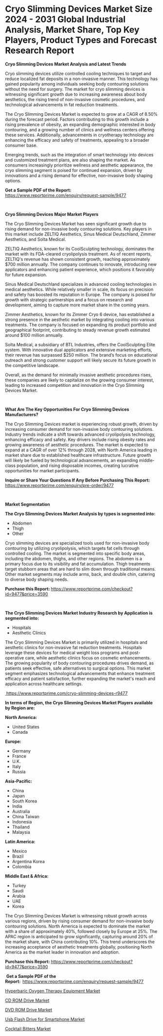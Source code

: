 <p><h1>Cryo Slimming Devices Market Size 2024 - 2031 Global Industrial Analysis, Market Share, Top Key Players, Product Types and Forecast Research Report</h1></p><p><strong>Cryo Slimming Devices Market Analysis and Latest Trends</strong></p>
<p><p>Cryo slimming devices utilize controlled cooling techniques to target and reduce localized fat deposits in a non-invasive manner. This technology has gained popularity among individuals seeking body contouring solutions without the need for surgery. The market for cryo slimming devices is witnessing significant growth due to increasing awareness about body aesthetics, the rising trend of non-invasive cosmetic procedures, and technological advancements in fat reduction treatments.</p><p>The Cryo Slimming Devices Market is expected to grow at a CAGR of 8.50% during the forecast period. Factors contributing to this growth include a rising prevalence of obesity, an expanding demographic interested in body contouring, and a growing number of clinics and wellness centers offering these services. Additionally, advancements in cryotherapy technology are enhancing the efficacy and safety of treatments, appealing to a broader consumer base. </p><p>Emerging trends, such as the integration of smart technology into devices and customized treatment plans, are also shaping the market. As consumers increasingly prioritize wellness and aesthetic appearance, the cryo slimming segment is poised for continued expansion, driven by innovations and a rising demand for effective, non-invasive body shaping options.</p></p>
<p><strong>Get a Sample PDF of the Report:&nbsp;</strong> <a href="https://www.reportprime.com/enquiry/request-sample/9477?utm_campaign=1876&utm_medium=2&utm_source=Github&utm_content=ia&utm_term=25122024&utm_id=cryo-slimming-devices">https://www.reportprime.com/enquiry/request-sample/9477</a></p>
<p>&nbsp;</p>
<p><strong>Cryo Slimming Devices Major Market Players</strong></p>
<p><p>The Cryo Slimming Devices Market has seen significant growth due to rising demand for non-invasive body contouring solutions. Key players in this market include ZELTIQ Aesthetics, Sinus Medical Deutschland, Zimmer Aesthetics, and Solta Medical.</p><p>ZELTIQ Aesthetics, known for its CoolSculpting technology, dominates the market with its FDA-cleared cryolipolysis treatment. As of recent reports, ZELTIQ's revenue has shown consistent growth, reaching approximately $700 million annually. The company continues to innovate, introducing new applicators and enhancing patient experience, which positions it favorably for future expansion.</p><p>Sinus Medical Deutschland specializes in advanced cooling technologies in medical aesthetics. While relatively smaller in scale, its focus on precision and safety has boosted its reputation in Europe. The company is poised for growth with strategic partnerships and a focus on research and development, aiming to capture more market share in the coming years.</p><p>Zimmer Aesthetics, known for its Zimmer Cryo 6 device, has established a strong presence in the aesthetic market by integrating cooling into various treatments. The company is focused on expanding its product portfolio and geographical footprint, contributing to steady revenue growth estimated around $100 million annually. </p><p>Solta Medical, a subsidiary of BTL Industries, offers the CoolSculpting Elite system. With innovative dual applicators and extensive marketing efforts, their revenue has surpassed $250 million. The brand’s focus on educational outreach and strong customer support will likely secure its future growth in the competitive landscape.</p><p>Overall, as the demand for minimally invasive aesthetic procedures rises, these companies are likely to capitalize on the growing consumer interest, leading to increased competition and innovation in the Cryo Slimming Devices Market.</p></p>
<p>&nbsp;</p>
<p><strong>What Are The Key Opportunities For Cryo Slimming Devices Manufacturers?</strong></p>
<p><p>The Cryo Slimming Devices market is experiencing robust growth, driven by increasing consumer demand for non-invasive body contouring solutions. Industry trends indicate a shift towards advanced cryolipolysis technology, enhancing efficacy and safety. Key drivers include rising obesity rates and growing awareness of aesthetic procedures. The market is expected to expand at a CAGR of over 12% through 2028, with North America leading in market share due to established healthcare infrastructure. Future growth will likely be fueled by technological advancements, an expanding middle-class population, and rising disposable incomes, creating lucrative opportunities for market participants.</p></p>
<p><strong>Inquire or Share Your Questions If Any Before Purchasing This Report:</strong> <a href="https://www.reportprime.com/enquiry/pre-order/9477?utm_campaign=1876&utm_medium=2&utm_source=Github&utm_content=ia&utm_term=25122024&utm_id=cryo-slimming-devices">https://www.reportprime.com/enquiry/pre-order/9477</a></p>
<p>&nbsp;</p>
<p><strong>Market Segmentation</strong></p>
<p><strong>The Cryo Slimming Devices Market Analysis by types is segmented into:</strong></p>
<p><ul><li>Abdomen</li><li>Thigh</li><li>Other</li></ul></p>
<p><p>Cryo slimming devices are specialized tools used for non-invasive body contouring by utilizing cryolipolysis, which targets fat cells through controlled cooling. The market is segmented into specific body areas, including the abdomen, thighs, and other regions. The abdomen is a primary focus due to its visibility and fat accumulation. Thigh treatments target stubborn areas that are hard to slim down through traditional means. Other market segments may include arms, back, and double chin, catering to diverse body shaping needs.</p></p>
<p><strong>Purchase this Report:&nbsp;</strong><a href="https://www.reportprime.com/checkout?id=9477&price=3590&utm_campaign=1876&utm_medium=2&utm_source=Github&utm_content=ia&utm_term=25122024&utm_id=cryo-slimming-devices">https://www.reportprime.com/checkout?id=9477&price=3590</a></p>
<p>&nbsp;</p>
<p><strong>The Cryo Slimming Devices Market Industry Research by Application is segmented into:</strong></p>
<p><ul><li>Hospitals</li><li>Aesthetic Clinics</li></ul></p>
<p><p>The Cryo Slimming Devices Market is primarily utilized in hospitals and aesthetic clinics for non-invasive fat reduction treatments. Hospitals leverage these devices for medical weight loss programs and post-operative care, while aesthetic clinics focus on cosmetic enhancements. The growing popularity of body contouring procedures drives demand, as patients seek effective, safe alternatives to surgical options. This market segment emphasizes technological advancements that enhance treatment efficacy and patient satisfaction, further expanding the market's reach and application across healthcare settings.</p></p>
<p><a href="https://www.reportprime.com/cryo-slimming-devices-r9477?utm_campaign=1876&utm_medium=2&utm_source=Github&utm_content=ia&utm_term=25122024&utm_id=cryo-slimming-devices">&nbsp;https://www.reportprime.com/cryo-slimming-devices-r9477</a></p>
<p><strong>In terms of Region, the Cryo Slimming Devices Market Players available by Region are:</strong></p>
<p>
    <p> <strong> North America: </strong>
        <ul>
            <li>United States</li>
            <li>Canada</li>
        </ul>
        </p> 
    <p> <strong> Europe: </strong>
        <ul>
            <li>Germany</li>
            <li>France</li>
            <li>U.K.</li>
            <li>Italy</li>
            <li>Russia</li>
        </ul>
        </p> 
    <p> <strong> Asia-Pacific: </strong>
        <ul>
            <li>China</li>
            <li>Japan</li>
            <li>South Korea</li>
            <li>India</li>
            <li>Australia</li>
            <li>China Taiwan</li>
            <li>Indonesia</li>
            <li>Thailand</li>
            <li>Malaysia</li>
        </ul>
        </p> 
    <p> <strong> Latin America: </strong>
        <ul>
            <li>Mexico</li>
            <li>Brazil</li>
            <li>Argentina Korea</li>
            <li>Colombia</li>
        </ul>
        </p> 
    <p> <strong> Middle East & Africa: </strong>
        <ul>
            <li>Turkey</li>
            <li>Saudi</li>
            <li>Arabia</li>
            <li>UAE</li>
            <li>Korea</li>
        </ul>
    </p>
    </p>
<p><p>The Cryo Slimming Devices Market is witnessing robust growth across various regions, driven by rising consumer demand for non-invasive body contouring solutions. North America is expected to dominate the market with a share of approximately 40%, followed closely by Europe at 25%. The APAC region is anticipated to grow significantly, capturing around 20% of the market share, with China contributing 10%. This trend underscores the increasing acceptance of aesthetic treatments globally, positioning North America as the market leader in innovation and adoption.</p></p>
<p><strong>Purchase this Report: </strong><a href="https://www.reportprime.com/checkout?id=9477&price=3590&utm_campaign=1876&utm_medium=2&utm_source=Github&utm_content=ia&utm_term=25122024&utm_id=cryo-slimming-devices">https://www.reportprime.com/checkout?id=9477&price=3590</a></p>
<p>&nbsp;<strong>Get a Sample PDF of the Report:&nbsp;&nbsp;</strong><a href="https://www.reportprime.com/enquiry/request-sample/9477?utm_campaign=1876&utm_medium=2&utm_source=Github&utm_content=ia&utm_term=25122024&utm_id=cryo-slimming-devices">https://www.reportprime.com/enquiry/request-sample/9477</a></p>
<p><strong></strong></p>
<p><p><a href="https://github.com/mezokathleen834/Market-Research-Report-List-1/blob/main/hyperbaric-oxygen-therapy-equipment-market.md?utm_campaign=1876&utm_medium=2&utm_source=Github&utm_content=ia&utm_term=25122024&utm_id=cryo-slimming-devices">Hyperbaric Oxygen Therapy Equipment Market</a></p><p><a href="https://www.linkedin.com/pulse/study-global-cd-rom-drive-market-emphasis-onthe-cagr-59-andthe-15ive?utm_campaign=1876&utm_medium=2&utm_source=Github&utm_content=ia&utm_term=25122024&utm_id=cryo-slimming-devices">CD ROM Drive Market</a></p><p><a href="https://www.linkedin.com/pulse/dvd-rom-drive-market-study-provides-key-insights-projected-rapie?utm_campaign=1876&utm_medium=2&utm_source=Github&utm_content=ia&utm_term=25122024&utm_id=cryo-slimming-devices">DVD ROM Drive Market</a></p><p><a href="https://www.linkedin.com/pulse/usb-flash-drive-smartphone-market-analysis-report-2024-2031-if3ke?utm_campaign=1876&utm_medium=2&utm_source=Github&utm_content=ia&utm_term=25122024&utm_id=cryo-slimming-devices">Usb Flash Drive for Smartphone Market</a></p><p><a href="https://www.linkedin.com/pulse/cocktail-bitters-market-analysis-report-key-players-overview-rerre?utm_campaign=1876&utm_medium=2&utm_source=Github&utm_content=ia&utm_term=25122024&utm_id=cryo-slimming-devices">Cocktail Bitters Market</a></p></p>